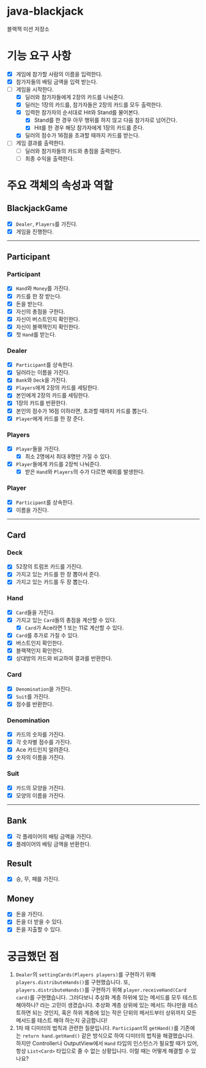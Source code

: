 # java-blackjack
블랙잭 미션 저장소

# 기능 요구 사항
- [x] 게임에 참가할 사람의 이름을 입력한다.
- [x] 참가자들의 배팅 금액을 입력 받는다.
- [ ] 게임을 시작한다.
  - [x] 딜러와 참가자들에게 2장의 카드를 나눠준다.
  - [x] 딜러는 1장의 카드를, 참가자들은 2장의 카드를 모두 출력한다.
  - [x] 입력한 참가자의 순서대로 Hit와 Stand를 물어본다.
    - [x] Stand를 한 경우 아무 행위를 하지 않고 다음 참가자로 넘어간다.
    - [x] Hit를 한 경우 해당 참가자에게 1장의 카드를 준다.
  - [x] 딜러의 점수가 16점을 초과할 때까지 카드를 받는다.
- [ ] 게임 결과를 출력한다.
  - [ ] 딜러와 참가자들의 카드와 총점을 출력한다.
  - [ ] 최종 수익을 출력한다.

# 주요 객체의 속성과 역할
## BlackjackGame
- [x] `Dealer`, `Players`를 가진다.
- [x] 게임을 진행한다.

---

## Participant
### Participant
- [x] `Hand`와 `Money`를 가진다.
- [x] 카드를 한 장 받는다.
- [x] 돈을 받는다.
- [x] 자신의 총점을 구한다.
- [x] 자신이 버스트인지 확인한다.
- [x] 자신이 블랙잭인지 확인한다.
- [x] 첫 `Hand`를 받는다.

### Dealer
- [x] `Participant`를 상속한다.
- [x] 딜러라는 이름을 가진다.
- [x] `Bank`와 `Deck`을 가진다.
- [x] `Players`에게 2장의 카드를 세팅한다.
- [x] 본인에게 2장의 카드를 세팅한다.
- [x] 1장의 카드를 반환한다.
- [x] 본인의 점수가 16점 이하라면, 초과할 때까지 카드를 뽑는다.
- [x] `Player`에게 카드를 한 장 준다.

### Players
- [x] `Player`들을 가진다.
  - [x] 최소 2명에서 최대 8명만 가질 수 있다.
- [x] `Player`들에게 카드를 2장씩 나눠준다.
  - [x] 받은 `Hand`와 `Players`의 수가 다르면 예외를 발생한다.

### Player
- [x] `Participant`를 상속한다.
- [x] 이름을 가진다.

---
## Card
### Deck
- [x] 52장의 트럼프 카드를 가진다.
- [x] 가지고 있는 카드를 한 장 뽑아서 준다.
- [x] 가지고 있는 카드를 두 장 뽑는다.

### Hand
- [x] `Card`들을 가진다.
- [x] 가지고 있는 `Card`들의 총점을 계산할 수 있다.
  - [x] `Card`가 Ace라면 1 또는 11로 계산할 수 있다.
- [x] `Card`를 추가로 가질 수 있다.
- [x] 버스트인지 확인한다.
- [x] 블랙잭인지 확인한다.
- [x] 상대방의 카드와 비교하여 결과를 반환한다.

### Card
- [x] `Denomination`을 가진다.
- [x] `Suit`를 가진다.
- [x] 점수를 반환한다.

### Denomination
- [x] 카드의 숫자를 가진다.
- [x] 각 숫자별 점수를 가진다.
- [x] Ace 카드인지 알려준다.
- [x] 숫자의 이름을 가진다.

### Suit
- [x] 카드의 모양을 가진다.
- [x] 모양의 이름을 가진다.

---

## Bank
- [x] 각 플레이어의 배팅 금액을 가진다.
- [x] 플레이어의 배팅 금액을 반환한다.

## Result
- [x] 승, 무, 패를 가진다.

## Money
- [x] 돈을 가진다.
- [x] 돈을 더 받을 수 있다.
- [x] 돈을 지출할 수 있다.

# 궁금했던 점
1. `Dealer`의 `settingCards(Players players)`를 구현하기 위해 `players.distributeHands()`를 구현했습니다. 또, `players.distributeHands()`를 구현하기 위해 `player.receiveHand(Card card)`를 구현했습니다. 그러다보니 추상화 계층 하위에 있는 메서드를 모두 테스트해야하나? 라는 고민이 생겼습니다. 추상화 계층 상위에 있는 메서드 하나만을 테스트하면 되는 것인지, 혹은 하위 계층에 있는 작은 단위의 메서드부터 상위까지 모든 메서드를 테스트 해야 하는지 궁금합니다!
2. 1차 때 디미터의 법칙과 관련한 질문입니다. `Participant`의 `getHand()`를 기존에는 `return hand.getHand()` 같은 방식으로 하여 디미터의 법칙을 해결했습니다. 하지만 Controller나 OutputView에서 `Hand` 타입의 인스턴스가 필요할 때가 있어, 항상 `List<Card>` 타입으로 줄 수 없는 상황입니다. 이럴 때는 어떻게 해결할 수 있나요? 
